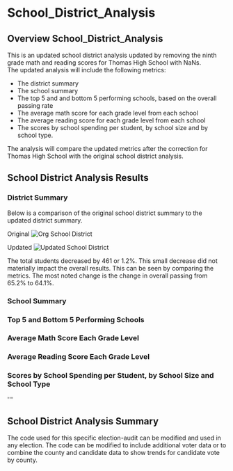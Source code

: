 # School_District_Analysis

## Overview School_District_Analysis
This is an updated school district analysis updated by removing the ninth grade math and reading scores for Thomas High School with NaNs.  
The updated analysis will include the following metrics:

  *  The district summary
  *  The school summary
  *  The top 5 and and bottom 5 performing schools, based on the overall passing rate
  *  The average math score for each grade level from each school
  *  The average reading score for each grade level from each school
  *  The scores by school spending per student, by school size and by school type.

The analysis will compare the updated metrics after the correction for Thomas High School with the original school district analysis.

## School District Analysis Results

### District Summary

Below is a comparison of the original school district summary to the updated district summary.

Original
![Org School District](https://user-images.githubusercontent.com/100876517/163746328-0ae073b4-362e-4e43-9bab-79eebd6317c2.png)

Updated
![Updated School District](https://user-images.githubusercontent.com/100876517/163746321-83f01945-00e9-4efc-8b5a-446e96b92bc2.png)

The total students decreased by 461 or 1.2%.  This small decrease did not materially impact the overall results.  This can be seen by comparing 
the metrics.  The most noted change is the change in overall passing from 65.2% to 64.1%.

### School Summary


### Top 5 and Bottom 5 Performing Schools 
### Average Math Score Each Grade Level
### Average Reading Score Each Grade Level
### Scores by School Spending per Student, by School Size and School Type

 '''


 
## School District Analysis Summary

The code used for this specific election-audit can be modified and used in any election.  The code can be modified to include additional voter data or to combine the county and candidate data to show trends for candidate vote by county. 
